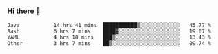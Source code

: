 ### Hi there 👋

<!--
**urzz/urzz** is a ✨ _special_ ✨ repository because its `README.md` (this file) appears on your GitHub profile.

Here are some ideas to get you started:

- 🔭 I’m currently working on ...
- 🌱 I’m currently learning ...
- 👯 I’m looking to collaborate on ...
- 🤔 I’m looking for help with ...
- 💬 Ask me about ...
- 📫 How to reach me: ...
- 😄 Pronouns: ...
- ⚡ Fun fact: ...
-->

<!--START_SECTION:waka-->

```text
Java           14 hrs 41 mins  ███████████▒░░░░░░░░░░░░░   45.77 %
Bash           6 hrs 7 mins    ████▓░░░░░░░░░░░░░░░░░░░░   19.07 %
YAML           4 hrs 18 mins   ███▒░░░░░░░░░░░░░░░░░░░░░   13.43 %
Other          3 hrs 7 mins    ██▒░░░░░░░░░░░░░░░░░░░░░░   09.74 %
```

<!--END_SECTION:waka-->
